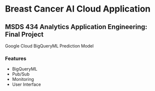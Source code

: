 # Breast Cancer AI Cloud Application

## MSDS 434 Analytics Application Engineering: Final Project

Google Cloud BigQueryML Prediction Model

### Features
- BigQueryML
- Pub/Sub
- Monitoring
- User Interface
